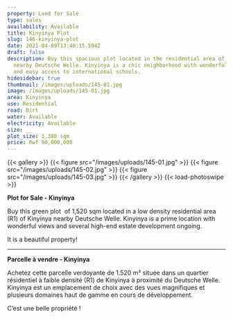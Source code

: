 ```yaml
---
property: Land for Sale
type: sales
availability: Available
title: Kinyinya Plot
slug: 146-kinyinya-plot
date: 2021-04-09T13:40:15.594Z
draft: false
description: Buy this spacious plot located in the residential area of Kinyinya
  nearby Deutsche Welle. Kinyinya is a chic neighborhood with wonderful views
  and easy access to international schools.
hidesidebar: true
thumbnail: /images/uploads/145-01.jpg
image: /images/uploads/145-01.jpg
area: Kinyinya
use: Residential
road: Dirt
water: Available
electricity: Available
size: __
plot_size: 1,380 sqm
price: Rwf 90,000,000
---
```

{{< gallery >}}
{{< figure src="/images/uploads/145-01.jpg" >}}
{{< figure src="/images/uploads/145-02.jpg" >}}
{{< figure src="/images/uploads/145-03.jpg" >}}
{{< /gallery >}}
{{< load-photoswipe >}}

**Plot for Sale - Kinyinya**

Buy this green plot  of 1,520 sqm located in a low density residential area (R1) of Kinyinya nearby Deutsche Welle. Kinyinya is a prime location with wonderful views and several high-end estate development ongoing.

It is a beautiful property!

---

**Parcelle à vendre - Kinyinya**

Achetez cette parcelle verdoyante de 1.520 m² située dans un quartier résidentiel à faible densité (R1) de Kinyinya à proximité du Deutsche Welle. Kinyinya est un emplacement de choix avec des vues magnifiques et plusieurs domaines haut de gamme en cours de développement.

C’est une belle propriété !